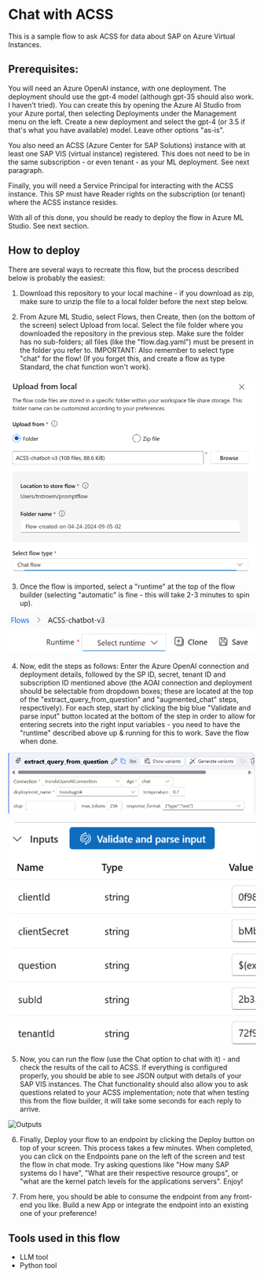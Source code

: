 # Chat with ACSS

This is a sample flow to ask ACSS for data about SAP on Azure Virtual Instances.

## Prerequisites:

You will need an Azure OpenAI instance, with one deployment. The deployment should use the gpt-4 model (although gpt-35 should also work. I haven't tried). You can create this by opening the Azure AI Studio from your Azure portal, then selecting Deployments under the Management menu on the left. Create a new deployment and select the gpt-4 (or 3.5 if that's what you have available) model. Leave other options "as-is".

You also need an ACSS (Azure Center for SAP Solutions) instance with at least one SAP VIS (virtual instance) registered. This does not need to be in the same subscription - or even tenant - as your ML deployment. See next paragraph.

Finally, you will need a Service Principal for interacting with the ACSS instance. This SP must have Reader rights on the subscription (or tenant) where the ACSS instance resides.

With all of this done, you should be ready to deploy the flow in Azure ML Studio. See next section.

## How to deploy

There are several ways to recreate this flow, but the process described below is probably the easiest:
1. Download this repository to your local machine - if you download as zip, make sure to unzip the file to a local folder before the next step below.

2. From Azure ML Studio, select Flows, then Create, then (on the bottom of the screen) select Upload from local. Select the file folder where you downloaded the repository in the previous step. Make sure the folder has no sub-folders; all files (like the "flow.dag.yaml") must be present in the folder you refer to. IMPORTANT: Also remember to select type "chat" for the flow! (If you forget this, and create a flow as type Standard, the chat function won't work).

![Upload](/images/upload.png?raw=true "Uploading from a local folder")


3. Once the flow is imported, select a "runtime" at the top of the flow builder (selecting "automatic" is fine - this will take 2-3 minutes to spin up).

![Runtime](/images/runtime.png?raw=true "Flow runtime selector")


4. Now, edit the steps as follows: Enter the Azure OpenAI connection and deployment details, followed by the SP ID, secret, tenant ID and subscription ID mentioned above (the AOAI connection and deployment should be selectable from dropdown boxes; these are located at the top of the "extract_query_from_question" and "augmented_chat" steps, respectively). For each step, start by clicking the big blue "Validate and parse input" button located at the bottom of the step in order to allow for entering secrets into the right input variables - you need to have the "runtime" described above up & running for this to work. Save the flow when done.

![Connection](/images/connection.png?raw=true "Connection details")

![Inputs](/images/inputs.png?raw=true "Validation and Input section")


5. Now, you can run the flow (use the Chat option to chat with it) - and check the results of the call to ACSS. If everything is configured properly, you should be able to see JSON output with details of your SAP VIS instances. The Chat functionality should also allow you to ask questions related to your ACSS implementation; note that when testing this from the flow builder, it will take some seconds for each reply to arrive.

![Outputs](/images/outputs.png?raw=true "Output section")


6. Finally, Deploy your flow to an endpoint by clicking the Deploy button on top of your screen. This process takes a few minutes. When completed, you can click on the Endpoints pane on the left of the screen and test the flow in chat mode. Try asking questions like "How many SAP systems do I have", "What are their respective resource groups", or "what are the kernel patch levels for the applications servers". Enjoy!

7. From here, you should be able to consume the endpoint from any front-end you like. Build a new App or integrate the endpoint into an existing one of your preference!


## Tools used in this flow
- LLM tool
- Python tool
